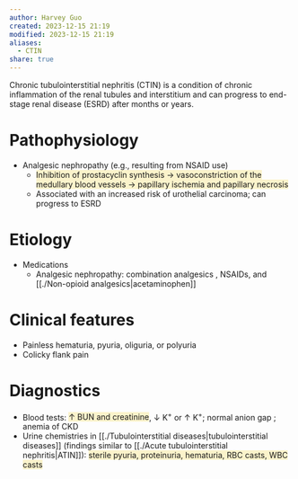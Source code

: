 ```yaml
---
author: Harvey Guo
created: 2023-12-15 21:19
modified: 2023-12-15 21:19
aliases:
  - CTIN
share: true
---
```


Chronic tubulointerstitial nephritis (CTIN) is a condition of chronic inflammation of the renal tubules and interstitium and can progress to end-stage renal disease (ESRD) after months or years.
# Pathophysiology
- Analgesic nephropathy (e.g., resulting from NSAID use)
	- <span style="background:rgba(240, 200, 0, 0.2)">Inhibition of prostacyclin synthesis → vasoconstriction of the medullary blood vessels → papillary ischemia and papillary necrosis</span>
	- Associated with an increased risk of urothelial carcinoma; can progress to ESRD
# Etiology
- Medications
	- Analgesic nephropathy: combination analgesics , NSAIDs, and [[./Non-opioid analgesics|acetaminophen]]
# Clinical features
- Painless hematuria, pyuria, oliguria, or polyuria
- Colicky flank pain
# Diagnostics
- Blood tests: <span style="background:rgba(240, 200, 0, 0.2)">↑ BUN and creatinine</span>, ↓ K<sup>+</sup>  or ↑ K<sup>+</sup>; normal anion gap ; anemia of CKD
- Urine chemistries in [[./Tubulointerstitial diseases|tubulointerstitial diseases]] (findings similar to [[./Acute tubulointerstitial nephritis|ATIN]]): <span style="background:rgba(240, 200, 0, 0.2)">sterile pyuria, proteinuria, hematuria, RBC casts, WBC casts</span>